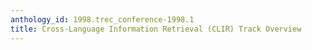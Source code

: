 ```yaml
---
anthology_id: 1998.trec_conference-1998.1
title: Cross-Language Information Retrieval (CLIR) Track Overview
---
```

